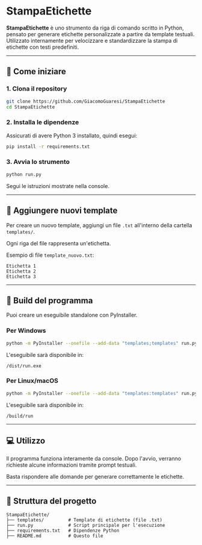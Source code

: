 # StampaEtichette

**StampaEtichette** è uno strumento da riga di comando scritto in Python, pensato per generare etichette personalizzate a partire da template testuali. Utilizzato internamente per velocizzare e standardizzare la stampa di etichette con testi predefiniti.

---

## 🚀 Come iniziare

### 1. Clona il repository

```bash
git clone https://github.com/GiacomoGuaresi/StampaEtichette
cd StampaEtichette
```

### 2. Installa le dipendenze

Assicurati di avere Python 3 installato, quindi esegui:

```bash
pip install -r requirements.txt
```

### 3. Avvia lo strumento

```bash
python run.py
```

Segui le istruzioni mostrate nella console.

---

## 🧩 Aggiungere nuovi template

Per creare un nuovo template, aggiungi un file `.txt` all'interno della cartella `templates/`.

Ogni riga del file rappresenta un'etichetta.

Esempio di file `template_nuovo.txt`:

```
Etichetta 1
Etichetta 2
Etichetta 3
```

---

## 🔧 Build del programma

Puoi creare un eseguibile standalone con PyInstaller.

### Per Windows

```bash
python -m PyInstaller --onefile --add-data "templates;templates" run.py
```

L'eseguibile sarà disponibile in:

```
/dist/run.exe
```

### Per Linux/macOS

```bash
python -m PyInstaller --onefile --add-data "templates:templates" run.py
```

L'eseguibile sarà disponibile in:

```
/build/run
```

---

## 💻 Utilizzo

Il programma funziona interamente da console. Dopo l'avvio, verranno richieste alcune informazioni tramite prompt testuali.

Basta rispondere alle domande per generare correttamente le etichette.

---

## 📁 Struttura del progetto

```
StampaEtichette/
├── templates/         # Template di etichette (file .txt)
├── run.py             # Script principale per l'esecuzione
├── requirements.txt   # Dipendenze Python
├── README.md          # Questo file
```